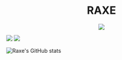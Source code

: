 <h1 align="center">RAXE</h1>
<div align="center">
    <a href="https://discord.com/users/959545627207942265" title="Discord Profile"><img src="https://lanyard.cnrad.dev/api/959545627207942265"></a>
</div>

  <a href="https://discord.gg/2017"><img src="https://img.shields.io/badge/Shady%202017%20-006400.svg?&style=for-the-badge&logo=discord&logoColor=white"></a>
  <a href="https://discord.com/users/959545627207942265"><img src="https://img.shields.io/badge/Raxe%20-808080.svg?&style=for-the-badge&logo=discord&logoColor=white"></a>
   

![Raxe's GitHub stats](https://github-readme-stats.vercel.app/api?username=raxecimm&show_icons=true&theme=merko&border_color=39ff14)
